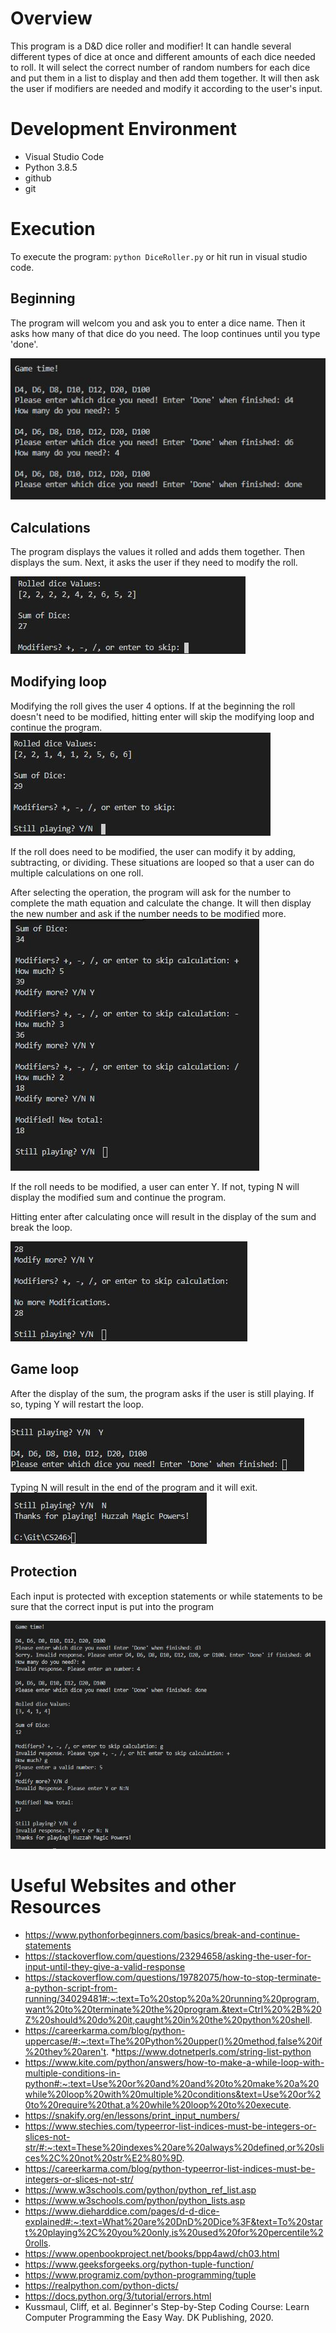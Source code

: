 # Overview

This program is a D&D dice roller and modifier! 
It can handle several different types of dice at once and different amounts of each dice needed to roll. It will select the correct number of random numbers for each dice and put them in a list to display and then add them together.
It will then ask the user if modifiers are needed and modify it according to the user's input. 

# Development Environment

* Visual Studio Code 
* Python 3.8.5
* github
* git


# Execution

To execute the program: `python DiceRoller.py` or hit run in visual studio code.

## Beginning
The program will welcom you and ask you to enter a dice name. 
Then it asks how many of that dice do you need. 
The loop continues until you type 'done'.

![Dice selection](diceselection.JPG)

## Calculations
 The program displays the values it rolled and adds them together. Then displays the sum. Next, it asks the user if they need to modify the roll.

![Calculating time](calculationandModify.JPG)

## Modifying loop
 Modifying the roll gives the user 4 options. If at the beginning the roll doesn't need to be modified, hitting enter will skip the modifying loop and continue the program.
 ![Calculating Modifications](enter=skip.JPG)

 If the roll does need to be modified, the user can modify it by adding, subtracting, or dividing.
 These situations are looped so that a user can do multiple calculations on one roll. 

 After selecting the operation, the program will ask for the number to complete the math equation and calculate the change. It will then display the new number and ask if the number needs to be modified more. 
 ![Calculating Modifications](modified.JPG)

 If the roll needs to be modified, a user can enter Y. If not, typing N will display the modified sum and continue the program.

 Hitting enter after calculating once will result in the display of the sum and break the loop.

 ![Calculating Modifications](enteraftercalc.JPG)

## Game loop
After the display of the sum, the program asks if the user is still playing.
If so, typing Y will restart the loop.

![Calculating Modifications](loopgame.JPG)

Typing N will result in the end of the program and it will exit.
![Calculating Modifications](endgame.JPG)

## Protection
Each input is protected with exception statements or while statements to be sure that the correct input is put into the program

![Calculating Modifications](protection.JPG)

# Useful Websites and other Resources
* https://www.pythonforbeginners.com/basics/break-and-continue-statements
* https://stackoverflow.com/questions/23294658/asking-the-user-for-input-until-they-give-a-valid-response
* https://stackoverflow.com/questions/19782075/how-to-stop-terminate-a-python-script-from-running/34029481#:~:text=To%20stop%20a%20running%20program,want%20to%20terminate%20the%20program.&text=Ctrl%20%2B%20Z%20should%20do%20it,caught%20in%20the%20python%20shell.
* https://careerkarma.com/blog/python-uppercase/#:~:text=The%20Python%20upper()%20method,false%20if%20they%20aren't.
*https://www.dotnetperls.com/string-list-python
* https://www.kite.com/python/answers/how-to-make-a-while-loop-with-multiple-conditions-in-python#:~:text=Use%20or%20and%20and%20to%20make%20a%20while%20loop%20with%20multiple%20conditions&text=Use%20or%20to%20require%20that,a%20while%20loop%20to%20execute.
* https://snakify.org/en/lessons/print_input_numbers/
* https://www.stechies.com/typeerror-list-indices-must-be-integers-or-slices-not-str/#:~:text=These%20indexes%20are%20always%20defined,or%20slices%2C%20not%20str%E2%80%9D.
* https://careerkarma.com/blog/python-typeerror-list-indices-must-be-integers-or-slices-not-str/
* https://www.w3schools.com/python/python_ref_list.asp
* https://www.w3schools.com/python/python_lists.asp
* https://www.dieharddice.com/pages/d-d-dice-explained#:~:text=What%20are%20DnD%20Dice%3F&text=To%20start%20playing%2C%20you%20only,is%20used%20for%20percentile%20rolls.
* https://www.openbookproject.net/books/bpp4awd/ch03.html
* https://www.geeksforgeeks.org/python-tuple-function/
* https://www.programiz.com/python-programming/tuple
* https://realpython.com/python-dicts/
* https://docs.python.org/3/tutorial/errors.html
* Kussmaul, Cliff, et al. Beginner's Step-by-Step Coding Course: Learn Computer Programming the Easy Way. DK Publishing, 2020. 



